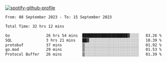 [![spotify-github-profile](https://spotify-github-profile.vercel.app/api/view?uid=313pysyt3uxkjdidtiuvzf7nrnnu&cover_image=true&theme=natemoo-re&show_offline=false&background_color=121212&interchange=false&bar_color=53b14f&bar_color_cover=false)](https://spotify-github-profile.vercel.app/api/view?uid=313pysyt3uxkjdidtiuvzf7nrnnu&redirect=true)

<!--START_SECTION:waka-->

```txt
From: 08 September 2023 - To: 15 September 2023

Total Time: 32 hrs 12 mins

Go                26 hrs 54 mins  ████████████████████▓░░░░   83.26 %
SQL               3 hrs 21 mins   ██▓░░░░░░░░░░░░░░░░░░░░░░   10.39 %
protobuf          37 mins         ▒░░░░░░░░░░░░░░░░░░░░░░░░   01.92 %
go.mod            29 mins         ▒░░░░░░░░░░░░░░░░░░░░░░░░   01.53 %
Protocol Buffer   26 mins         ▒░░░░░░░░░░░░░░░░░░░░░░░░   01.39 %
```

<!--END_SECTION:waka-->